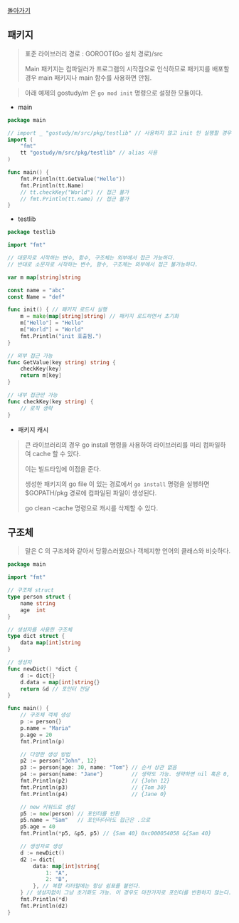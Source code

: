 [돌아가기](../readme.md)

## 패키지
> 표준 라이브러리 경로 : GOROOT(Go 설치 경로)/src
> 
> Main 패키지는 컴파일러가 프로그램의 시작점으로 인식하므로 패키지를 배포할 경우 main 패키지나 main 함수를 사용하면 안됨.

> 아래 예제의 gostudy/m 은 ```go mod init``` 명령으로 설정한 모듈이다.

- main
```go
package main

// import _ "gostudy/m/src/pkg/testlib" // 사용하지 않고 init 만 실행할 경우
import (
	"fmt"
	tt "gostudy/m/src/pkg/testlib" // alias 사용
)

func main() {
	fmt.Println(tt.GetValue("Hello"))
	fmt.Println(tt.Name)
	// tt.checkKey("World") // 접근 불가
	// fmt.Println(tt.name) // 접근 불가
}

```

- testlib
```go
package testlib

import "fmt"

// 대문자로 시작하는 변수, 함수, 구조체는 외부에서 접근 가능하다.
// 반대로 소문자로 시작하는 변수, 함수, 구조체는 외부에서 접근 불가능하다.

var m map[string]string

const name = "abc"
const Name = "def"

func init() { // 패키지 로드시 실행
	m = make(map[string]string) // 패키지 로드하면서 초기화
	m["Hello"] = "Hello"
	m["World"] = "World"
	fmt.Println("init 호출됨.")
}

// 외부 접근 가능
func GetValue(key string) string {
	checkKey(key)
	return m[key]
}

// 내부 접근만 가능
func checkKey(key string) {
	// 로직 생략
}

```

- 패키지 캐시
> 큰 라이브러리의 경우 go install 명령을 사용하여 라이브러리를 미리 컴파일하여 cache 할 수 있다.
> 
> 이는 빌드타임에 이점을 준다.
> 
> 생성한 패키지의 go file 이 있는 경로에서 ```go install``` 명령을 실행하면 $GOPATH/pkg 경로에 컴파일된 파일이 생성된다.
> 
> go clean -cache 명령으로 캐시를 삭제할 수 있다.

## 구조체
> 말은 C 의 구조체와 같아서 당황스러웠으나 객체지향 언어의 클래스와 비슷하다.

```go
package main

import "fmt"

// 구조체 struct
type person struct {
	name string
	age  int
}

// 생성자를 사용한 구조체
type dict struct {
	data map[int]string
}

// 생성자
func newDict() *dict {
	d := dict{}
	d.data = map[int]string{}
	return &d // 포인터 전달
}

func main() {
	// 구조체 객체 생성
	p := person{}
	p.name = "Maria"
	p.age = 20
	fmt.Println(p)

	// 다양한 생성 방법
	p2 := person{"John", 12}
	p3 := person{age: 30, name: "Tom"} // 순서 상관 없음
	p4 := person{name: "Jane"}         // 생략도 가능. 생략하면 nil 혹은 0, "" 으로 초기화
	fmt.Println(p2)                    // {John 12}
	fmt.Println(p3)                    // {Tom 30}
	fmt.Println(p4)                    // {Jane 0}

	// new 키워드로 생성
	p5 := new(person) // 포인터를 반환
	p5.name = "Sam"   // 포인터더라도 접근은 .으로
	p5.age = 40
	fmt.Println(*p5, &p5, p5) // {Sam 40} 0xc000054058 &{Sam 40}

	// 생성자로 생성
	d := newDict()
	d2 := dict{
		data: map[int]string{
			1: "A",
			2: "B",
		}, // 복합 리터럴에는 항상 쉼표를 붙인다.
	} // 생성자없이 그냥 초기화도 가능. 이 경우도 마찬가지로 포인터를 반환하지 않는다.
	fmt.Println(*d)
	fmt.Println(d2)
}

```